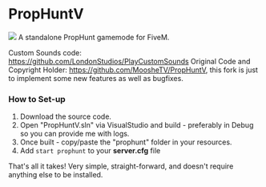 # PropHuntV
![](https://i.imgur.com/n3EcYon.png)
A standalone PropHunt gamemode for FiveM.

Custom Sounds code: https://github.com/LondonStudios/PlayCustomSounds
Original Code and Copyright Holder: https://github.com/MoosheTV/PropHuntV, this fork is just to implement some new features as well as bugfixes.

### How to Set-up

1. Download the source code.
2. Open "PropHuntV.sln" via VisualStudio and build - preferably in Debug so you can provide me with logs.
3. Once built - copy/paste the "prophunt" folder in your resources.
4. Add `start prophunt` to your **server.cfg** file

That's all it takes! Very simple, straight-forward, and doesn't require anything else to be installed.

